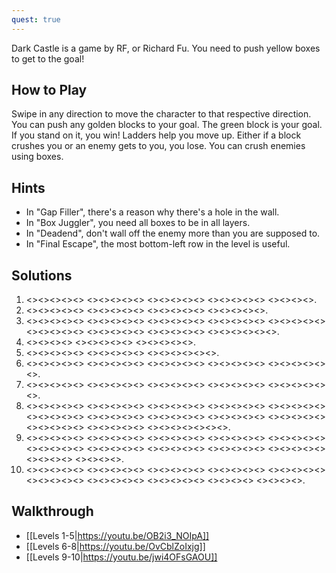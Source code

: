 ```yaml
---
quest: true
---
```

Dark Castle is a game by RF, or Richard Fu. You need to push yellow boxes to get to the goal!

## How to Play

Swipe in any direction to move the character to that respective direction. You can push any golden blocks to your goal. The green block is your goal. If you stand on it, you win! Ladders help you move up. Either if a block crushes you or an enemy gets to you, you lose. You can crush enemies using boxes.

## Hints

* In "Gap Filler", there's a reason why there's a hole in the wall.
* In "Box Juggler", you need all boxes to be in all layers.
* In "Deadend", don't wall off the enemy more than you are supposed to.
* In "Final Escape", the most bottom-left row in the level is useful.

## Solutions

1. <<SW>><<NW>><<NW>><<NE>><<SW>> <<NW>><<NW>><<NE>><<NE>><<SE>> <<SE>><<SW>><<SE>><<NE>><<NE>> <<NE>><<NE>><<NW>><<SW>><<SE>> <<SE>><<SE>><<NE>><<SE>>.
2. <<SW>><<SE>><<NE>><<NW>><<NE>> <<SE>><<SE>><<SE>><<SE>><<SW>> <<SW>><<SW>><<NW>><<SE>><<SW>> <<SE>><<NE>><<NE>><<NE>><<SE>>.
3. <<SE>><<NE>><<NW>><<NE>><<NE>> <<SE>><<SE>><<SE>><<SW>><<NW>> <<NW>><<NW>><<SE>><<SE>><<SE>> <<SE>><<SE>><<SE>><<NE>><<SE>> <<SW>><<SW>><<SW>><<SW>><<NW>> <<NW>><<NW>><<NE>><<SE>><<SW>> <<SE>><<NE>><<NE>><<SE>><<NE>> <<NW>><<NW>><<NW>><<NW>><<NW>> <<NW>><<NW>><<NE>><<NW>><<SW>><<SW>>.
4. <<SW>><<NW>><<NW>><<NE>> <<SE>><<SE>><<SE>><<SW>><<SE>> <<SW>><<SW>><<NW>><<NW>><<NW>>.
5. <<NE>><<SW>><<NW>><<NW>><<SE>> <<NE>><<SE>><<SE>><<NE>><<SE>> <<NE>><<NE>><<NW>><<NW>><<NW>><<NE>>.
6. <<SE>><<SE>><<SE>><<NE>><<NE>> <<NW>><<NW>><<NW>><<SW>><<SW>> <<SE>><<SE>><<NE>><<NW>><<NE>> <<NW>><<SW>><<SW>><<SW>><<NE>> <<SE>><<SE>><<SE>><<SE>><<SW>><<SW>>.
7. <<NE>><<NW>><<NE>><<NE>><<NE>> <<SE>><<SE>><<SW>><<SE>><<NW>> <<NW>><<SW>><<SW>><<NW>><<NE>> <<SE>><<SE>><<SE>><<SW>><<SW>> <<SE>><<SE>><<NE>><<NE>><<NE>><<NE>>.
8. <<SE>><<SW>><<NE>><<NE>><<SE>> <<SW>><<SW>><<NE>><<NW>><<SW>> <<SW>><<SE>><<NW>><<SE>><<NE>> <<SW>><<SW>><<SE>><<SW>><<NW>> <<NW>><<NW>><<SE>><<SE>><<NE>> <<NE>><<NE>><<NE>><<NW>><<NW>> <<SW>><<SW>><<SE>><<NW>><<SE>> <<SE>><<NE>><<NE>><<NW>><<NW>> <<NW>><<SW>><<SW>><<SE>><<SE>> <<SE>><<SW>><<NW>><<NW>><<NW>> <<SW>><<NE>><<SW>><<SE>><<SE>> <<SE>><<NE>><<NW>><<NW>><<NE>> <<NW>><<NE>><<NW>><<SW>><<SW>><<SW>><<NW>>.
9. <<NE>><<NE>><<SW>><<SW>><<SW>> <<NW>><<NE>><<SE>><<NE>><<NW>> <<NW>><<NW>><<SW>><<NW>><<NW>> <<NE>><<NE>><<NE>><<NW>><<NE>> <<SW>><<SW>><<SW>><<SW>><<SE>> <<SE>><<SE>><<SE>><<SE>><<NW>> <<NW>><<NW>><<NW>><<SW>><<NW>> <<SW>><<SE>><<NE>><<NE>><<NE>> <<NE>><<SE>><<SW>><<SE>><<SW>> <<NW>><<NE>><<NW>><<SW>><<SW>> <<NW>><<SW>><<SE>><<SE>> <<SE>><<SE>><<SE>><<SE>>.
10. <<SE>><<SW>><<SW>><<NW>><<SE>> <<NE>><<NE>><<NW>><<NW>><<SW>> <<SW>><<SW>><<NE>><<SE>><<SW>> <<SW>><<SE>><<SW>><<NE>><<NE>> <<NE>><<NE>><<NW>><<NE>><<NW>> <<SW>><<NW>><<SE>><<NE>><<SE>> <<NE>><<NE>><<SE>><<SW>><<SW>> <<SW>><<SW>><<SW>><<NW>><<NW>> <<NW>><<SW>><<NW>><<NW>> <<NE>><<NE>><<NE>><<NW>>.

## Walkthrough 

* [[Levels 1-5|https://youtu.be/OB2i3_NOIpA]]
* [[Levels 6-8|https://youtu.be/OvCblZoIxjg]]
* [[Levels 9-10|https://youtu.be/jwi4OFsGAOU]]